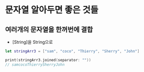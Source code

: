 # 문자열 알아두면 좋은 것들

## 여러개의 문자열을 한꺼번에 결합

- [String]을 String으로

```swift
let stringArr3 = ["sam", "coco", "Thierry", "Sherry", "John"]

print(stringArr3.joined(separator: ""))
// samcocoThierrySherryJohn
```
